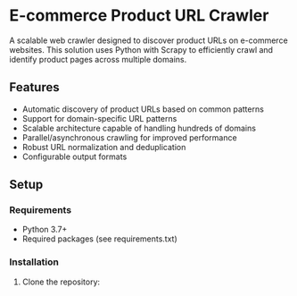 # E-commerce Product URL Crawler

A scalable web crawler designed to discover product URLs on e-commerce websites. This solution uses Python with Scrapy to efficiently crawl and identify product pages across multiple domains.

## Features

- Automatic discovery of product URLs based on common patterns
- Support for domain-specific URL patterns
- Scalable architecture capable of handling hundreds of domains
- Parallel/asynchronous crawling for improved performance 
- Robust URL normalization and deduplication
- Configurable output formats

## Setup

### Requirements

- Python 3.7+
- Required packages (see requirements.txt)

### Installation

1. Clone the repository: